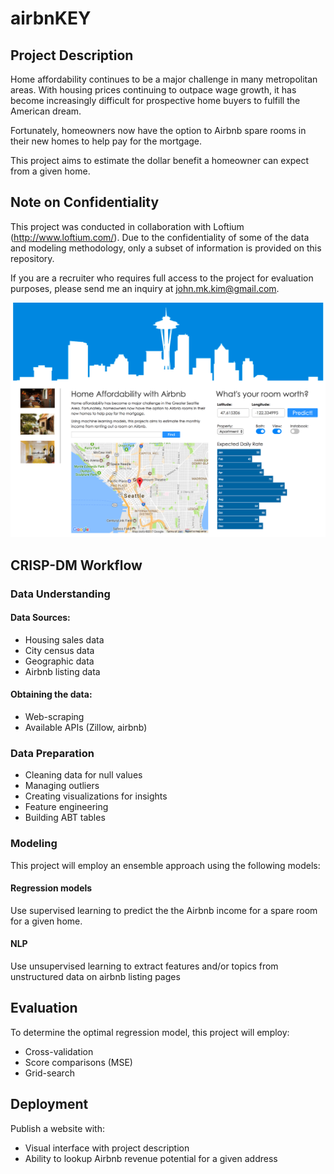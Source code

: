 # airbnKEY

## Project Description
Home affordability continues to be a major challenge in many metropolitan areas.  With housing prices continuing to outpace wage growth, it has become increasingly difficult for prospective home buyers to fulfill the American dream.

Fortunately, homeowners now have the option to Airbnb spare rooms in their new homes to help pay for the mortgage.  

This project aims to estimate the dollar benefit a homeowner can expect from a given home.

## Note on Confidentiality
This project was conducted in collaboration with Loftium (http://www.loftium.com/).  Due to the confidentiality of some of the data and modeling methodology, only a subset of information is provided on this repository.

If you are a recruiter who requires full access to the project for evaluation purposes, please send me an inquiry at john.mk.kim@gmail.com. 

![GitHub Logo](airbnKEY_screenshot.png)

## CRISP-DM Workflow

### Data Understanding
#### Data Sources:
- Housing sales data
- City census data
- Geographic data
- Airbnb listing data

#### Obtaining the data:
- Web-scraping
- Available APIs (Zillow, airbnb)

### Data Preparation
- Cleaning data for null values
- Managing outliers
- Creating visualizations for insights
- Feature engineering
- Building ABT tables

### Modeling
This project will employ an ensemble approach using the following models:

#### Regression models
Use supervised learning to predict the the Airbnb income for a spare room for a given home.

#### NLP
Use unsupervised learning to extract features and/or topics from unstructured data on airbnb listing pages

## Evaluation
To determine the optimal regression model, this project will employ:
- Cross-validation
- Score comparisons (MSE)
- Grid-search

## Deployment
Publish a website with:
- Visual interface with project description
- Ability to lookup Airbnb revenue potential for a given address
